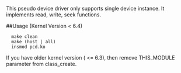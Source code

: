 This pseudo device driver only supports single device instance.
It implements read, write, seek functions.

##Usage (Kernel Version < 6.4)
```
  make clean
  make (host | all)
  insmod pcd.ko
```
If you have older kernel version ( <= 6.3), then remove THIS_MODULE parameter from class_create.



